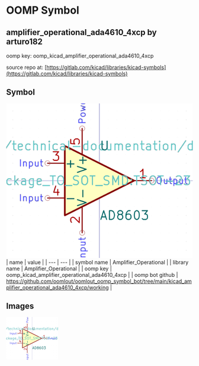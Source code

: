 # OOMP Symbol  
## amplifier_operational_ada4610_4xcp  by arturo182  
  
oomp key: oomp_kicad_amplifier_operational_ada4610_4xcp  
  
source repo at: [https://gitlab.com/kicad/libraries/kicad-symbols](https://gitlab.com/kicad/libraries/kicad-symbols)  
## Symbol  
  
[![working.png](working_600.png)](working.png)  
| name | value | 
| --- | --- | 
| symbol name | Amplifier_Operational | 
| library name | Amplifier_Operational | 
| oomp key | oomp_kicad_amplifier_operational_ada4610_4xcp | 
| oomp bot github | https://github.com/oomlout/oomlout_oomp_symbol_bot/tree/main/kicad_amplifier_operational_ada4610_4xcp/working | 
## Images  
  
[![working.png](working_140.png)](working.png)  

